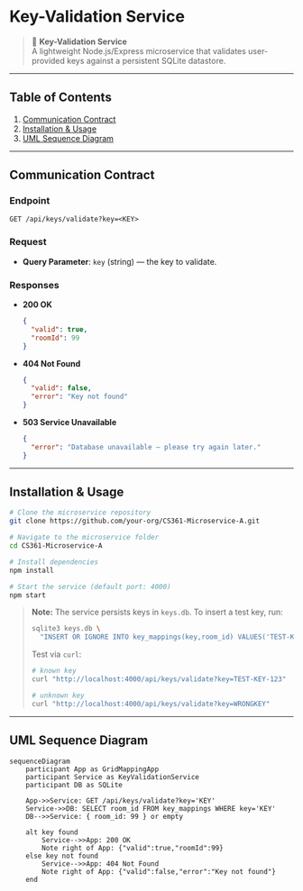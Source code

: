 # Key-Validation Service

> 🔑 **Key-Validation Service**  
> A lightweight Node.js/Express microservice that validates user-provided keys against a persistent SQLite datastore.

---

## Table of Contents

1. [Communication Contract](#communication-contract)
2. [Installation & Usage](#installation--usage)
3. [UML Sequence Diagram](#uml-sequence-diagram)
---

## Communication Contract

### Endpoint

```http
GET /api/keys/validate?key=<KEY>
```

### Request

* **Query Parameter**: `key` (string) — the key to validate.

### Responses

* **200 OK**

  ```json
  {
    "valid": true,
    "roomId": 99
  }
  ```
* **404 Not Found**

  ```json
  {
    "valid": false,
    "error": "Key not found"
  }
  ```
* **503 Service Unavailable**

  ```json
  {
    "error": "Database unavailable — please try again later."
  }
  ```

---

## Installation & Usage

```bash
# Clone the microservice repository
git clone https://github.com/your-org/CS361-Microservice-A.git

# Navigate to the microservice folder
cd CS361-Microservice-A

# Install dependencies
npm install

# Start the service (default port: 4000)
npm start
```

> **Note:** The service persists keys in `keys.db`. To insert a test key, run:
>
> ```bash
> sqlite3 keys.db \
>   "INSERT OR IGNORE INTO key_mappings(key,room_id) VALUES('TEST-KEY-123', 99);"
> ```
>
> Test via `curl`:
> ```bash
> # known key
> curl "http://localhost:4000/api/keys/validate?key=TEST-KEY-123"
> ```
>
> ```bash 
> # unknown key
> curl "http://localhost:4000/api/keys/validate?key=WRONGKEY"
> ```

---

## UML Sequence Diagram

```mermaid
sequenceDiagram
    participant App as GridMappingApp
    participant Service as KeyValidationService
    participant DB as SQLite

    App->>Service: GET /api/keys/validate?key='KEY'
    Service->>DB: SELECT room_id FROM key_mappings WHERE key='KEY'
    DB-->>Service: { room_id: 99 } or empty

    alt key found
        Service-->>App: 200 OK  
        Note right of App: {"valid":true,"roomId":99}
    else key not found
        Service-->>App: 404 Not Found  
        Note right of App: {"valid":false,"error":"Key not found"}
    end
```
